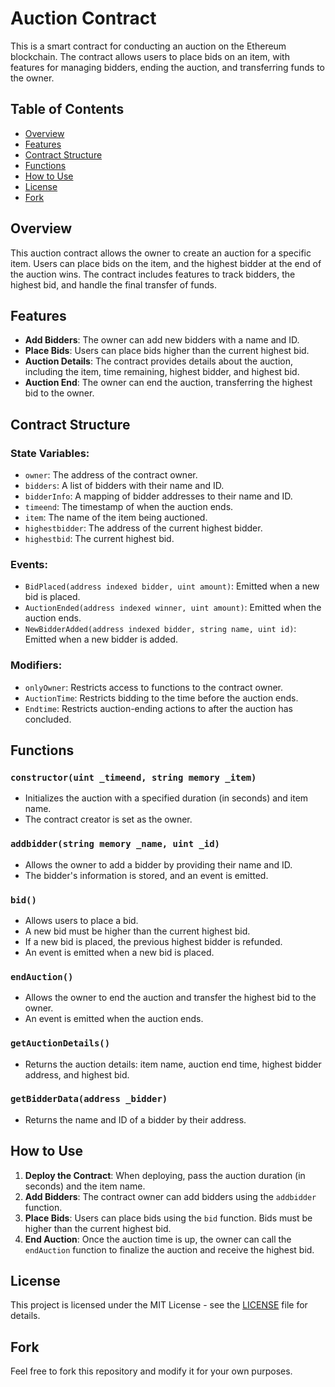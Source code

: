 # Auction Contract

This is a smart contract for conducting an auction on the Ethereum blockchain. The contract allows users to place bids on an item, with features for managing bidders, ending the auction, and transferring funds to the owner.

## Table of Contents

- [Overview](#overview)
- [Features](#features)
- [Contract Structure](#contract-structure)
- [Functions](#functions)
- [How to Use](#how-to-use)
- [License](#license)
- [Fork](#fork)

## Overview

This auction contract allows the owner to create an auction for a specific item. Users can place bids on the item, and the highest bidder at the end of the auction wins. The contract includes features to track bidders, the highest bid, and handle the final transfer of funds.

## Features

- **Add Bidders**: The owner can add new bidders with a name and ID.
- **Place Bids**: Users can place bids higher than the current highest bid.
- **Auction Details**: The contract provides details about the auction, including the item, time remaining, highest bidder, and highest bid.
- **Auction End**: The owner can end the auction, transferring the highest bid to the owner.

## Contract Structure

### State Variables:
- `owner`: The address of the contract owner.
- `bidders`: A list of bidders with their name and ID.
- `bidderInfo`: A mapping of bidder addresses to their name and ID.
- `timeend`: The timestamp of when the auction ends.
- `item`: The name of the item being auctioned.
- `highestbidder`: The address of the current highest bidder.
- `highestbid`: The current highest bid.

### Events:
- `BidPlaced(address indexed bidder, uint amount)`: Emitted when a new bid is placed.
- `AuctionEnded(address indexed winner, uint amount)`: Emitted when the auction ends.
- `NewBidderAdded(address indexed bidder, string name, uint id)`: Emitted when a new bidder is added.

### Modifiers:
- `onlyOwner`: Restricts access to functions to the contract owner.
- `AuctionTime`: Restricts bidding to the time before the auction ends.
- `Endtime`: Restricts auction-ending actions to after the auction has concluded.

## Functions

### `constructor(uint _timeend, string memory _item)`
- Initializes the auction with a specified duration (in seconds) and item name.
- The contract creator is set as the owner.

### `addbidder(string memory _name, uint _id)`
- Allows the owner to add a bidder by providing their name and ID.
- The bidder's information is stored, and an event is emitted.

### `bid()`
- Allows users to place a bid.
- A new bid must be higher than the current highest bid.
- If a new bid is placed, the previous highest bidder is refunded.
- An event is emitted when a new bid is placed.

### `endAuction()`
- Allows the owner to end the auction and transfer the highest bid to the owner.
- An event is emitted when the auction ends.

### `getAuctionDetails()`
- Returns the auction details: item name, auction end time, highest bidder address, and highest bid.

### `getBidderData(address _bidder)`
- Returns the name and ID of a bidder by their address.

## How to Use

1. **Deploy the Contract**: When deploying, pass the auction duration (in seconds) and the item name.
2. **Add Bidders**: The contract owner can add bidders using the `addbidder` function.
3. **Place Bids**: Users can place bids using the `bid` function. Bids must be higher than the current highest bid.
4. **End Auction**: Once the auction time is up, the owner can call the `endAuction` function to finalize the auction and receive the highest bid.

## License

This project is licensed under the MIT License - see the [LICENSE](LICENSE) file for details.

## Fork

Feel free to fork this repository and modify it for your own purposes. 
